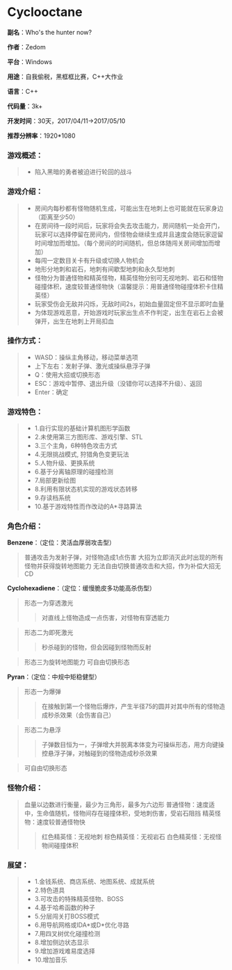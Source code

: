Cyclooctane
=============================================
**副名**：Who's the hunter now?

**作者**：Zedom


**平台**：Windows


**用途**：自我偷税，黑框框比赛，C++大作业


**语言**：C++


**代码量**：3k+


**开发时间**：30天，2017/04/11->2017/05/10


**推荐分辨率**：1920*1080


### **游戏概述**：


> * 陷入黑暗的勇者被迫进行轮回的战斗


### **游戏介绍**：


> * 房间内每秒都有怪物随机生成，可能出生在地刺上也可能就在玩家身边（距离至少50）
> * 在房间待一段时间后，玩家将会失去攻击能力，房间随机一处会开门，玩家可以选择停留在房间内，但怪物会继续生成并且速度会随玩家逗留时间增加而增加。（每个房间的时间随机，但总体随闯关房间增加而增加）
> * 每闯一定数目关卡有升级或切换人物机会
> * 地形分地刺和岩石，地刺有间歇型地刺和永久型地刺
> * 怪物分为普通怪物和精英怪物，精英怪物分别可无视地刺、岩石和怪物碰撞体积，速度较普通怪物快（温馨提示：用普通怪物碰撞体积卡住精英怪）
> * 玩家受伤会无敌并闪烁，无敌时间2s，初始血量固定但不显示即时血量
> * 为体现游戏恶意，开始游戏时玩家出生点不作判定，出生在岩石上会被弹开，出生在地刺上开局扣血

### **操作方式**：


> * WASD：操纵主角移动，移动菜单选项
> * 上下左右：发射子弹、激光或操纵悬浮子弹
> * Q：使用大招或切换形态
> * ESC：游戏中暂停、退出升级（没错你可以选择不升级）、返回
> * Enter：确定


### **游戏特色**：


> * 1.自行实现的基础计算机图形学函数
> * 2.未使用第三方图形库、游戏引擎、STL
> * 3.三个主角，6种特色攻击方式
> * 4.无限挑战模式, 狩猎角色变更玩法
> * 5.人物升级、更换系统
> * 6.基于分离轴原理的碰撞检测
> * 7.局部更新绘图
> * 8.利用有限状态机实现的游戏状态转移
> * 9.存读档系统
> * 10.基于游戏特性而作改动的A*寻路算法


### **角色介绍**：


**Benzene**：（定位：灵活血厚弱攻击型）


>普通攻击为发射子弹，对怪物造成1点伤害
>大招为立即消灭此时出现的所有怪物并获得旋转地图能力
>无法自由切换普通攻击和大招，作为补偿大招无CD


**Cyclohexadiene**：（定位：缓慢脆皮多功能高杀伤型）


>形态一为穿透激光
>>对直线上怪物造成一点伤害，对怪物有穿透能力

>形态二为即死激光
>>秒杀碰到的怪物，但会因碰到怪物而反射

>形态三为旋转地图能力
>可自由切换形态

**Pyran**：（定位：中规中矩稳健型）


>形态一为爆弹
>>在接触到第一个怪物后爆炸，产生半径75的圆并对其中所有的怪物造成秒杀效果（会伤害自己）

>形态二为悬浮
>>子弹数目恒为一，子弹增大并脱离本体变为可操纵形态，用方向键操控悬浮子弹，对触碰到的怪物造成秒杀效果

>可自由切换形态

### **怪物介绍**：


>血量以边数进行衡量，最少为三角形，最多为六边形
>普通怪物：速度适中，生命值随机，怪物间存在碰撞体积，受地刺伤害，受岩石阻挡
>精英怪物：速度较普通怪物快
>>红色精英怪：无视地刺
>>棕色精英怪：无视岩石
>>白色精英怪：无视怪物间碰撞体积


### **展望**：


> * 1.金钱系统、商店系统、地图系统、成就系统
> * 2.特色道具
> * 3.可攻击的特殊精英怪物、BOSS
> * 4.基于哈希函数的种子
> * 5.分层闯关打BOSS模式
> * 6.用导航网格或IDA\*或D\*优化寻路
> * 7.用四叉树优化碰撞检测
> * 8.增加侧边状态显示
> * 9.增加游戏难易度选择
> * 10.增加音乐
